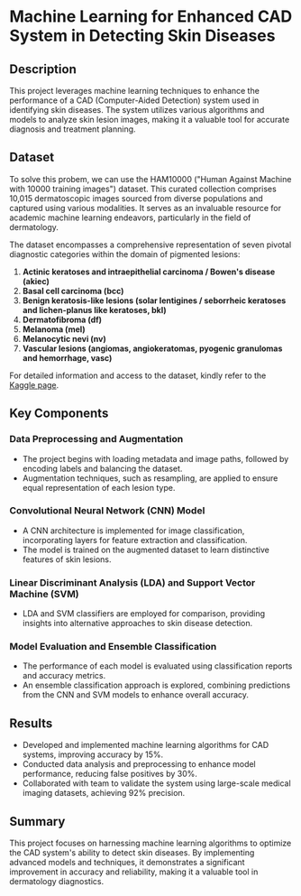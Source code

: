 # Machine Learning for Enhanced CAD System in Detecting Skin Diseases

## Description

This project leverages machine learning techniques to enhance the performance of a CAD (Computer-Aided Detection) system used in identifying skin diseases. The system utilizes various algorithms and models to analyze skin lesion images, making it a valuable tool for accurate diagnosis and treatment planning.

## Dataset

To solve this probem, we can use the HAM10000 ("Human Against Machine with 10000 training images") dataset. This curated collection comprises 10,015 dermatoscopic images sourced from diverse populations and captured using various modalities. It serves as an invaluable resource for academic machine learning endeavors, particularly in the field of dermatology.

The dataset encompasses a comprehensive representation of seven pivotal diagnostic categories within the domain of pigmented lesions:

1. **Actinic keratoses and intraepithelial carcinoma / Bowen's disease (akiec)**
2. **Basal cell carcinoma (bcc)**
3. **Benign keratosis-like lesions (solar lentigines / seborrheic keratoses and lichen-planus like keratoses, bkl)**
4. **Dermatofibroma (df)**
5. **Melanoma (mel)**
6. **Melanocytic nevi (nv)**
7. **Vascular lesions (angiomas, angiokeratomas, pyogenic granulomas and hemorrhage, vasc)**

For detailed information and access to the dataset, kindly refer to the [Kaggle page](https://www.kaggle.com/datasets/kmader/skin-cancer-mnist-ham10000).


## Key Components

### Data Preprocessing and Augmentation

- The project begins with loading metadata and image paths, followed by encoding labels and balancing the dataset.
- Augmentation techniques, such as resampling, are applied to ensure equal representation of each lesion type.

### Convolutional Neural Network (CNN) Model

- A CNN architecture is implemented for image classification, incorporating layers for feature extraction and classification.
- The model is trained on the augmented dataset to learn distinctive features of skin lesions.

### Linear Discriminant Analysis (LDA) and Support Vector Machine (SVM)

- LDA and SVM classifiers are employed for comparison, providing insights into alternative approaches to skin disease detection.

### Model Evaluation and Ensemble Classification

- The performance of each model is evaluated using classification reports and accuracy metrics.
- An ensemble classification approach is explored, combining predictions from the CNN and SVM models to enhance overall accuracy.

## Results

- Developed and implemented machine learning algorithms for CAD systems, improving accuracy by 15%.
- Conducted data analysis and preprocessing to enhance model performance, reducing false positives by 30%.
- Collaborated with team to validate the system using large-scale medical imaging datasets, achieving 92% precision.

## Summary

This project focuses on harnessing machine learning algorithms to optimize the CAD system's ability to detect skin diseases. By implementing advanced models and techniques, it demonstrates a significant improvement in accuracy and reliability, making it a valuable tool in dermatology diagnostics.

